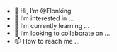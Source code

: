 - 👋 Hi, I’m @Elonking
- 👀 I’m interested in ...
- 🌱 I’m currently learning ...
- 💞️ I’m looking to collaborate on ...
- 📫 How to reach me ...

<!---
Elonking/Elonking is a ✨ special ✨ repository because its `README.md` (this file) appears on your GitHub profile.
You can click the Preview link to take a look at your changes.
--->
